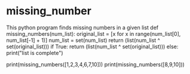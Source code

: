 # missing_number
This python program finds missing numbers in a given list
def missing_numbers(num_list):
      original_list = [x for x in range(num_list[0], num_list[-1] + 1)]
      num_list = set(num_list)
      return (list(num_list ^ set(original_list)))
      if True:
      	  return (list(num_list ^ set(original_list)))
      else:
      	print("list is complete")

print(missing_numbers([1,2,3,4,6,7,10]))
print(missing_numbers([8,9,10]))
